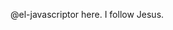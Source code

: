 @el-javascriptor here.
I follow Jesus.

<!---
el-javascriptor/el-javascriptor is a ✨ special ✨ repository because its `README.md` (this file) appears on your GitHub profile.
You can click the Preview link to take a look at your changes.
--->
